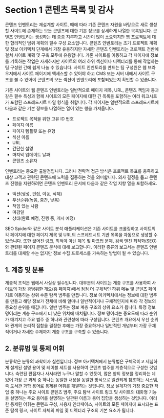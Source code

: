 # Section 1 콘텐츠 목록 및 감사

콘텐츠 인벤토리는 재설계할 사이트, 때에 따라 기존 콘텐츠 자원을 바탕으로 새로 생성할 사이트에 존재하는 모든 콘텐츠에 대한 기본 정보를 상세하게 나열한 목록입니다. 콘텐츠 인벤토리는 생성하는 데 종종 지루하고 시간이 많이 소요되지만 웹 프로젝트에 대한 합리적인 범위 계획의 필수 구성 요소입니다. 콘텐츠 인벤토리는 초기 프로젝트 계획 및 정보 아키텍처 단계에서 가장 유용하지만 자세한 콘텐츠 인벤토리는 프로젝트 전반에 걸쳐 사이트 계획 및 구축 모두에 유용합니다. 기존 사이트를 이동하고 각 페이지에 정보를 기록하는 작업은 자세하지만 사이트의 여러 하위 섹션이나 디렉터리를 통해 작업하는 팀 구성원 간에 쉽게 나눌 수 있습니다. 사이트 인벤토리를 만드는 팀 구성원은 웹 브라우저에서 사이트 페이지에 액세스할 수 있어야 하고 CMS 또는 서버 내에서 사이트 구조를 볼 수 있어야 콘텐츠의 모든 섹션이 인벤토리에 포함되었는지 확인할 수 있습니다.

기존 사이트의 웹 콘텐츠 인벤토리는 일반적으로 페이지 제목, URL, 콘텐츠 책임자 등과 같은 필수 특성과 함께 사이트의 모든 페이지에 대한 긴 목록을 포함하는 여러 워크시트가 포함된 스프레드시트 파일 형식을 취합니다. 각 페이지는 일반적으로 스프레드시트에 다음과 같은 기본 정보를 나열하는 열이 있는 행을 가져옵니다.

- 프로젝트 목적을 위한 고유 ID 번호
- 페이지 이름
- 페이지 템플릿 또는 유형
- 섹션 이름
- URL
- 간단한 설명
- 마지막 업데이트 날짜
- 콘텐츠 소유자

인벤토리는 중요한 출발점입니다. 그러나 전략적 접근 방식은 프로젝트 목표를 충족하고 대상 고객과 관련된 콘텐츠에 노력을 집중하는 것을 의미합니다. 의사 결정을 돕고 콘텐츠 진행을 지원하려면 콘텐츠 인벤토리 문서에 다음과 같은 작업 지향 열을 포함하세요.

- 액션(생성, 편집, 이동, 삭제)
- 우선순위(높음, 중간, 낮음)
- 책임 있는 사람
- 마감일
- 상태(완료 예정, 진행 중, 게시 예정)

SEO Spider와 같은 사이트 분석 애플리케이션은 기존 사이트를 크롤링하고 사이트의 각 페이지에 대한 페이지 제목 및 URL의 스프레드시트 기반 목록을 자동으로 생성할 수 있습니다. 또한 끊어진 링크, 최적이 아닌 제목 및 마크업 문제, 검색 엔진 최적화(SEO)와 관련된 페이지 콘텐츠 분석에 대해 보고합니다. 이러한 종류의 보고서는 콘텐츠 인벤토리를 대체할 수는 없지만 정보 수집 프로세스를 가속하는 방법이 될 수 있습니다.

## 1. 계층 및 분류

계층적 조직은 웹에서 사실상 필수입니다. 대부분의 사이트는 계층 구조를 사용하여 사이트의 가장 광범위한 개요(홈 페이지)에서 점점 더 구체적인 하위 메뉴 및 콘텐츠 페이지로 이동하는 상위 수준 탐색 범주를 만듭니다. 정보 아키텍처에서는 정보에 대한 범주를 만들고 해당 정보가 전체에 비해 얼마나 일반적이거나 구체적인지에 따라 각 정보의 중요성 순위를 매깁니다. 일반 범주는 정보 계층 구조의 상위 요소가 됩니다. 특정 정보 덩어리는 계층 구조에서 더 낮은 위치에 배치됩니다. 정보 덩어리는 중요도에 따라 순위가 매겨지고 주요 범주 중 하나와 관련성에 따라 구성됩니다. 콘텐츠 개요에서 우선 순위와 관계의 논리적 집합을 결정한 후에는 가장 중요하거나 일반적인 개념부터 가장 구체적이거나 자세한 주제까지 계층 구조를 구축할 수 있습니다.

## 2. 분류법 및 통제 어휘

분류학은 분류의 과학이자 실천입니다. 정보 아키텍처에서 분류법은 구체적이고 세심하게 설계된 설명 용어 및 레이블 세트를 사용하여 콘텐츠 범주를 계층적으로 구성한 것입니다. 숙련된 편집자나 사서라면 누구나 말할 수 있듯이, 많은 양의 정보를 정리하는 데 있어 가장 큰 과제 중 하나는 동일한 내용을 동일한 방식으로 일관되게 참조하는 시스템, 즉 도서관 과학 용어로 통제된 어휘를 개발하는 것입니다. 정보 설계자의 가장 중요한 작업 중 하나는 주요 사이트 콘텐츠 범주, 주요 탐색 사이트 링크 및 사이트의 대화형 기능을 설명하는 주요 용어를 설명하는 일관된 이름과 용어 집합을 생성하는 것입니다. 이러한 통제된 어휘는 콘텐츠 구성, 사용자 인터페이스, 사이트의 모든 페이지에 표시되는 표준 탐색 링크, 사이트 자체의 파일 및 디렉터리 구조의 기본 요소가 됩니다.
